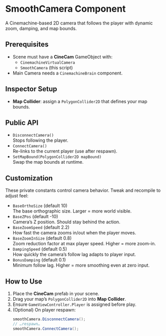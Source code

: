 # SmoothCamera Component

A Cinemachine-based 2D camera that follows the player with dynamic zoom, damping, and map bounds.

## Prerequisites

- Scene must have a **CineCam** GameObject with:
  - `CinemachineVirtualCamera`
  - `SmoothCamera` (this script)
- Main Camera needs a `CinemachineBrain` component.

## Inspector Setup

- **Map Collider**: assign a `PolygonCollider2D` that defines your map bounds.

## Public API

- `DisconnectCamera()`  
  Stops following the player.
- `ConnectCamera()`  
  Re-links to the current player (use after respawn).
- `SetMapBound(PolygonCollider2D mapBound)`  
  Swap the map bounds at runtime.

## Customization

These private constants control camera behavior. Tweak and recompile to adjust feel:

- `BaseOrthoSize` (default 10)  
  The base orthographic size. Larger = more world visible.
- `BaseZPos` (default -10)  
  Camera’s Z position. Should stay behind the action.
- `BaseZoomSpeed` (default 2.2)  
  How fast the camera zooms in/out when the player moves.
- `BaseZoomInSize` (default 0.8)  
  Zoom reduction factor at max player speed. Higher = more zoom-in.
- `DampingSpeed` (default 0.5)  
  How quickly the camera’s follow lag adapts to player input.
- `BonusDamping` (default 0.1)  
  Minimum follow lag. Higher = more smoothing even at zero input.

## How to Use

1. Place the **CineCam** prefab in your scene.
2. Drag your map’s `PolygonCollider2D` into **Map Collider**.
3. Ensure `GameViewController.Player` is assigned before play.
4. (Optional) On player respawn:
   ```csharp
   smoothCamera.DisconnectCamera();
   // …respawn…
   smoothCamera.ConnectCamera();
   ```

